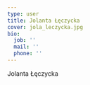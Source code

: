 ```yaml
---
type: user
title: Jolanta Łęczycka
cover: jola_leczycka.jpg
bio:
  job: ''
  mail: ''
  phone: ''
---
```


Jolanta Łęczycka
